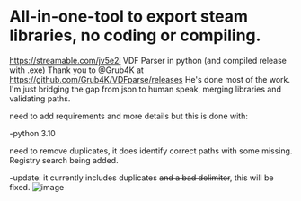 # All-in-one-tool to export steam libraries, no coding or compiling. 
 

https://streamable.com/jv5e2l
VDF Parser in python (and compiled release with .exe) 
Thank you to @Grub4K at https://github.com/Grub4K/VDFparse/releases
He's done most of the work. I'm just bridging the gap from json to human speak, merging libraries and validating paths. 

need to add requirements and more details but this is done with: 

-python 3.10 

need to remove duplicates, it does identify correct paths with some missing. Registry search being added.

-update: it currently includes duplicates ~~and a bad delimiter~~, this will be fixed. 
![image](https://user-images.githubusercontent.com/98753696/210921205-e4ccffc0-4df7-40a4-906f-fd43ec175487.png)

